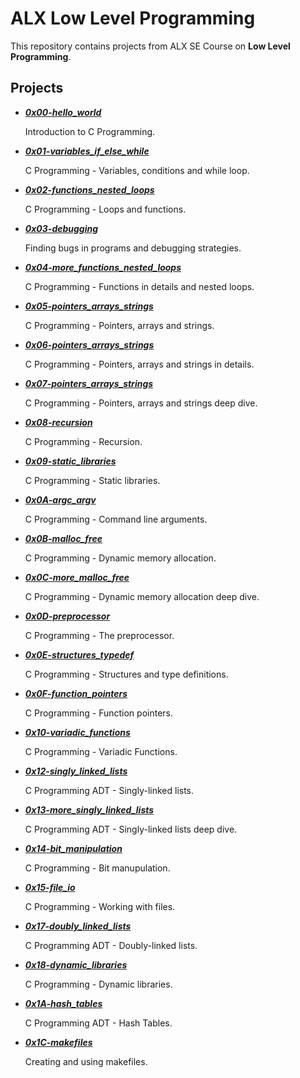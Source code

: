
# ALX Low Level Programming

This repository contains projects from ALX SE Course on
**Low Level Programming**.

## Projects

- ***[0x00-hello_world](https://github.com/10thcode/alx-low_level_programming/tree/main/0x00-hello_world)***

    Introduction to C Programming.

- ***[0x01-variables_if_else_while](https://github.com/10thcode/alx-low_level_programming/tree/main/0x01-variables_if_else_while)***

    C Programming - Variables, conditions and while loop.

- ***[0x02-functions_nested_loops](https://github.com/10thcode/alx-low_level_programming/tree/main/0x02-functions_nested_loops)***

    C Programming - Loops and functions.

- ***[0x03-debugging](https://github.com/10thcode/alx-low_level_programming/tree/main/0x03-debugging)***

    Finding bugs in programs and debugging strategies.

- ***[0x04-more_functions_nested_loops](https://github.com/10thcode/alx-low_level_programming/tree/main/0x04-more_functions_nested_loops)***

    C Programming - Functions in details and nested loops.

- ***[0x05-pointers_arrays_strings](https://github.com/10thcode/alx-low_level_programming/tree/main/0x05-pointers_arrays_strings)***

    C Programming - Pointers, arrays and strings.

- ***[0x06-pointers_arrays_strings](https://github.com/10thcode/alx-low_level_programming/tree/main/0x06-pointers_arrays_strings)***

    C Programming - Pointers, arrays and strings in details.

- ***[0x07-pointers_arrays_strings](https://github.com/10thcode/alx-low_level_programming/tree/main/0x07-pointers_arrays_strings)***

    C Programming - Pointers, arrays and strings deep dive.

- ***[0x08-recursion](https://github.com/10thcode/alx-low_level_programming/tree/main/0x08-recursion)***

    C Programming - Recursion.

- ***[0x09-static_libraries](https://github.com/10thcode/alx-low_level_programming/tree/main/0x09-static_libraries)***

    C Programming - Static libraries.

- ***[0x0A-argc_argv](https://github.com/10thcode/alx-low_level_programming/tree/main/0x0A-argc_argv)***

    C Programming - Command line arguments.

- ***[0x0B-malloc_free](https://github.com/10thcode/alx-low_level_programming/tree/main/0x0B-malloc_free)***

    C Programming - Dynamic memory allocation.

- ***[0x0C-more_malloc_free](https://github.com/10thcode/alx-low_level_programming/tree/main/0x0C-more_malloc_free)***

    C Programming - Dynamic memory allocation deep dive.

- ***[0x0D-preprocessor](https://github.com/10thcode/alx-low_level_programming/tree/main/0x0D-preprocessor)***

    C Programming - The preprocessor.

- ***[0x0E-structures_typedef](https://github.com/10thcode/alx-low_level_programming/tree/main/0x0E-structures_typedef)***

    C Programming - Structures and type definitions.

- ***[0x0F-function_pointers](https://github.com/10thcode/alx-low_level_programming/tree/main/0x0F-function_pointers)***

    C Programming - Function pointers.

- ***[0x10-variadic_functions](https://github.com/10thcode/alx-low_level_programming/tree/main/0x10-variadic_functions)***

    C Programming - Variadic Functions.

- ***[0x12-singly_linked_lists](https://github.com/10thcode/alx-low_level_programming/tree/main/0x12-singly_linked_lists)***

    C Programming ADT - Singly-linked lists.

- ***[0x13-more_singly_linked_lists](https://github.com/10thcode/alx-low_level_programming/tree/main/0x13-more_singly_linked_lists)***

    C Programming ADT - Singly-linked lists deep dive.

- ***[0x14-bit_manipulation](https://github.com/10thcode/alx-low_level_programming/tree/main/0x14-bit_manipulation)***

    C Programming - Bit manupulation.

- ***[0x15-file_io](https://github.com/10thcode/alx-low_level_programming/tree/main/0x15-file_io)***

    C Programming - Working with files.

- ***[0x17-doubly_linked_lists](https://github.com/10thcode/alx-low_level_programming/tree/main/0x17-doubly_linked_lists)***

    C Programming ADT - Doubly-linked lists.

- ***[0x18-dynamic_libraries](https://github.com/10thcode/alx-low_level_programming/tree/main/0x18-dynamic_libraries)***

    C Programming - Dynamic libraries.

- ***[0x1A-hash_tables](https://github.com/10thcode/alx-low_level_programming/tree/main/0x1A-hash_tables)***

    C Programming ADT - Hash Tables.

- ***[0x1C-makefiles](https://github.com/10thcode/alx-low_level_programming/tree/main/0x1C-makefiles)***

    Creating and using makefiles.

